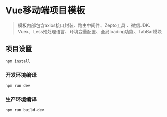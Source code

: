 # Vue移动端项目模板

> 模板内部包含axios接口封装、路由中间件、Zepto工具 、微信JDK、Vuex、Less预处理语言、环境变量配置、全局loading功能、TabBar模块 

## 项目设置
```powershell
npm install
```

### 开发环境编译
```powershell
npm run dev
```

### 生产环境编译
```powershell
npm run build-dev
```
